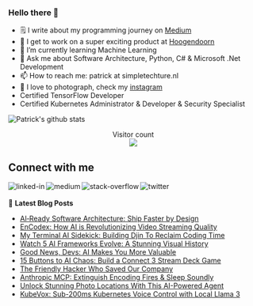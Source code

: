 ### Hello there 👋

<!--
**PatrickKalkman/PatrickKalkman** is a ✨ _special_ ✨ repository because its `README.md` (this file) appears on your GitHub profile. -->

- 🗒 I write about my programming journey on [Medium](https://medium.com/@pkalkman)
- 🔭 I get to work on a super exciting product at [Hoogendoorn](https://www.hoogendoorn.nl/en/iivo/)
- 🌱 I’m currently learning Machine Learning
- 💬 Ask me about Software Architecture, Python, C# & Microsoft .Net Development
- 📫 How to reach me: patrick at simpletechture.nl
- 📸 I love to photograph, check my [instagram](https://www.instagram.com/patrick_kalkman.photography/)  
- Certified TensorFlow Developer
- Certified Kubernetes Administrator & Developer & Security Specialist

![Patrick's github stats](https://github-readme-stats.vercel.app/api?username=patrickkalkman&count_private=true&show_icons=true&theme=algolia)

<p align="center"> 
  Visitor count<br>
  <img src="https://profile-counter.glitch.me/patrickkalkman/count.svg" />
</p>

## Connect with me
[<img align="left" alt="linked-in" src="https://img.shields.io/badge/linkedin-%230077B5.svg?&style=for-the-badge&logo=linkedin&logoColor=white" />](https://www.linkedin.com/in/pkalkman)
[<img align="left" alt="medium" src="https://img.shields.io/badge/medium-%2312100E.svg?&style=for-the-badge&logo=medium&logoColor=white" />](https://medium.com/@pkalkman)
[<img align="left" alt="stack-overflow" src="https://img.shields.io/badge/stack%20overflow-FE7A16?logo=stack-overflow&logoColor=white&style=for-the-badge" />](https://stackoverflow.com/users/328238/patrick?tab=profile)
[<img align="left" alt="twitter" src="https://img.shields.io/badge/twitter-%231DA1F2.svg?&style=for-the-badge&logo=twitter&logoColor=white" />](https://twitter.com/kalkie)
<br>
<br>
📕 **Latest Blog Posts**
<!-- BLOG-POST-LIST:START -->
- [AI‑Ready Software Architecture: Ship Faster by Design](https://levelup.gitconnected.com/ai-ready-software-architecture-ship-faster-by-design-f5e6006630ac?source=rss-e42a3542bc38------2)
- [EnCodex: How AI is Revolutionizing Video Streaming Quality](https://ai.gopubby.com/encodex-how-ai-is-revolutionizing-video-streaming-quality-b69f0c95b8fa?source=rss-e42a3542bc38------2)
- [My Terminal AI Sidekick: Building Djin To Reclaim Coding Time](https://levelup.gitconnected.com/my-terminal-ai-sidekick-building-djin-to-reclaim-coding-time-b82c5f85a4a5?source=rss-e42a3542bc38------2)
- [Watch 5 AI Frameworks Evolve: A Stunning Visual History](https://generativeai.pub/watch-5-ai-frameworks-evolve-a-stunning-visual-history-7e7268766a82?source=rss-e42a3542bc38------2)
- [Good News, Devs: AI Makes You More Valuable](https://generativeai.pub/good-news-devs-ai-makes-you-more-valuable-cc0044ba8fe6?source=rss-e42a3542bc38------2)
- [15 Buttons to AI Chaos: Build a Connect 3 Stream Deck Game](https://generativeai.pub/15-buttons-to-ai-chaos-build-a-connect-3-stream-deck-game-6e2d80594913?source=rss-e42a3542bc38------2)
- [The Friendly Hacker Who Saved Our Company](https://levelup.gitconnected.com/the-friendly-hacker-who-saved-our-company-d355c28af1e8?source=rss-e42a3542bc38------2)
- [Anthropic MCP: Extinguish Encoding Fires &amp; Sleep Soundly](https://generativeai.pub/anthropic-mcp-extinguish-encoding-fires-sleep-soundly-dedab6dc182b?source=rss-e42a3542bc38------2)
- [Unlock Stunning Photo Locations With This AI-Powered Agent](https://generativeai.pub/unlock-stunning-photo-locations-with-this-ai-powered-agent-db18f4a153d2?source=rss-e42a3542bc38------2)
- [KubeVox: Sub-200ms Kubernetes Voice Control with Local Llama 3](https://generativeai.pub/kubevox-sub-200ms-kubernetes-voice-control-with-local-llama-3-d9baed31d62b?source=rss-e42a3542bc38------2)
<!-- BLOG-POST-LIST:END -->
